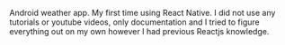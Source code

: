 Android weather app.
My first time using React Native. I did not use any tutorials or youtube videos, only documentation and I tried to figure everything out on my own however I had previous Reactjs knowledge.
